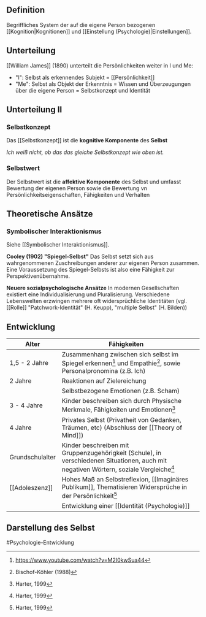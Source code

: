 ## Definition
Begriffliches System der auf die eigene Person bezogenen [[Kognition|Kognitionen]] und [[Einstellung (Psychologie)|Einstellungen]].


## Unterteilung
[[William James]] (1890) unterteilt die Persönlichkeiten weiter in I und Me:
- "I": Selbst als erkennendes Subjekt = [[Persönlichkeit]]
- "Me": Selbst als Objekt der Erkenntnis
= Wissen und Überzeugungen über die eigene Person
= Selbstkonzept und Identität

## Unterteilung II
### Selbstkonzept
Das [[Selbstkonzept]] ist die **kognitive Komponente** des **Selbst**

*Ich weiß nicht, ob das das gleiche Selbstkonzept wie oben ist.*

### Selbstwert
Der Selbstwert ist die **affektive Komponente** des Selbst und umfasst Bewertung der eigenen Person sowie die Bewertung vn Persönlichkeitseigenschaften, Fähigkeiten und Verhalten

## Theoretische Ansätze
### Symbolischer Interaktionismus
Siehe [[Symbolischer Interaktionismus]].

**Cooley (1902) "Spiegel-Selbst"**
Das Selbst setzt sich aus wahrgenommenen Zuschreibungen anderer zur eigenen Person zusammen.
Eine Voraussetzung des Spiegel-Selbsts ist also eine Fähigkeit zur Perspektivenübernahme.

**Neuere sozialpsychologische Ansätze**
In modernen Gesellschaften existiert eine Individualisierung und Pluralisierung. Verschiedene Lebenswelten erzwingen mehrere oft widersprüchliche Identitäten (vgl. [[Rolle]] "Patchwork-Identität" (H. Keupp), "multiple Selbst" (H. Bilden))


## Entwicklung
| Alter           | Fähigkeiten                                                                                                                            |     |
| --------------- | -------------------------------------------------------------------------------------------------------------------------------------- | --- |
| 1,5 - 2 Jahre   | Zusammenhang zwischen sich selbst im Spiegel erkennen[^2] und Empathie[^1], sowie Personalpronomina (z.B. Ich)                         |     |
| 2 Jahre         | Reaktionen auf Zielereichung                                                                                                           |     |
|                 | Selbstbezogene Emotionen (z.B. Scham)                                                                                                  |     |
| 3 - 4 Jahre     | Kinder beschreiben sich durch Physische Merkmale, Fähigkeiten und Emotionen[^3]                                                        |     |
| 4 Jahre         | Privates Selbst (Privatheit von Gedanken, Träumen, etc) (Abschluss der [[Theory of Mind]])                                             |     |
| Grundschulalter | Kinder beschreiben mit Gruppenzugehörigkeit (Schule), in verschiedenen Situationen, auch mit negativen Wörtern, soziale Vergleiche[^3] |     |
| [[Adoleszenz]]      | Hohes Maß an Selbstreflexion, [[Imaginäres Publikum]], Thematisieren Widersprüche in der Persönlichkeit[^3]                            |     |
|                 | Entwicklung einer [[Identität (Psychologie)]]                                                                                                                                       |     |

## Darstellung des Selbst

#Psychologie-Entwicklung

[^1]: Bischof-Köhler (1988) 
[^2]: https://www.youtube.com/watch?v=M2I0kwSua44
[^3]: Harter, 1999